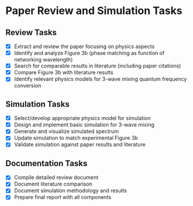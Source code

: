 # Paper Review and Simulation Tasks

## Review Tasks
- [x] Extract and review the paper focusing on physics aspects
- [x] Identify and analyze Figure 3b (phase matching as function of networking wavelength)
- [x] Search for comparable results in literature (including paper citations)
- [x] Compare Figure 3b with literature results
- [x] Identify relevant physics models for 3-wave mixing quantum frequency conversion

## Simulation Tasks
- [x] Select/develop appropriate physics model for simulation
- [x] Design and implement basic simulation for 3-wave mixing
- [x] Generate and visualize simulated spectrum
- [x] Update simulation to match experimental Figure 3b
- [x] Validate simulation against paper results and literature

## Documentation Tasks
- [x] Compile detailed review document
- [x] Document literature comparison
- [x] Document simulation methodology and results
- [x] Prepare final report with all components
